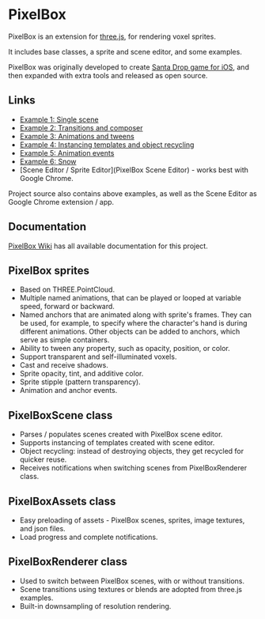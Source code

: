 # PixelBox

PixelBox is an extension for [three.js](http://threejs.org), for rendering voxel sprites.

It includes base classes, a sprite and scene editor, and some examples.

PixelBox was originally developed to create [Santa Drop game for iOS](https://itunes.apple.com/us/app/santa-drop-free/id948393987), and then expanded with extra tools and released as open source.

## Links

* [Example 1: Single scene](http://gogoat.com/pixelbox/example1.html)
* [Example 2: Transitions and composer](http://gogoat.com/pixelbox/example2.html)
* [Example 3: Animations and tweens](http://gogoat.com/pixelbox/example3.html)
* [Example 4: Instancing templates and object recycling](http://gogoat.com/pixelbox/example4.html)
* [Example 5: Animation events](http://gogoat.com/pixelbox/example5.html)
* [Example 6: Snow](http://gogoat.com/pixelbox/example6.html)
* [Scene Editor / Sprite Editor](PixelBox Scene Editor) - works best with Google Chrome.

Project source also contains above examples, as well as the Scene Editor as Google Chrome extension / app.

## Documentation

[PixelBox Wiki](https://github.com/kirilledelman/pixelbox/wiki/PixelBox) has all available documentation for this project.

## PixelBox sprites
* Based on THREE.PointCloud.
* Multiple named animations, that can be played or looped at variable speed, forward or backward.
* Named anchors that are animated along with sprite's frames. They can be used, for example, to specify where the character's hand is during different animations. Other objects can be added to anchors, which serve as simple containers.
* Ability to tween any property, such as opacity, position, or color.
* Support transparent and self-illuminated voxels.
* Cast and receive shadows.
* Sprite opacity, tint, and additive color.
* Sprite stipple (pattern transparency).
* Animation and anchor events.

## PixelBoxScene class
* Parses / populates scenes created with PixelBox scene editor.
* Supports instancing of templates created with scene editor.
* Object recycling: instead of destroying objects, they get recycled for quicker reuse.
* Receives notifications when switching scenes from PixelBoxRenderer class.

## PixelBoxAssets class
* Easy preloading of assets - PixelBox scenes, sprites, image textures, and json files.
* Load progress and complete notifications.

## PixelBoxRenderer class
* Used to switch between PixelBox scenes, with or without transitions.
* Scene transitions using textures or blends are adopted from three.js examples.
* Built-in downsampling of resolution rendering.
